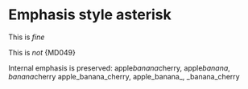 # Emphasis style asterisk

This is *fine*

This is _not_ {MD049}

Internal emphasis is preserved:
apple*banana*cherry, apple*banana*, *banana*cherry
apple_banana_cherry, apple_banana_, _banana_cherry

<!-- markdownlint-configure-file {
  "no-space-in-emphasis": false,
  "emphasis-style": {
    "style": "asterisk"
  }
} -->
